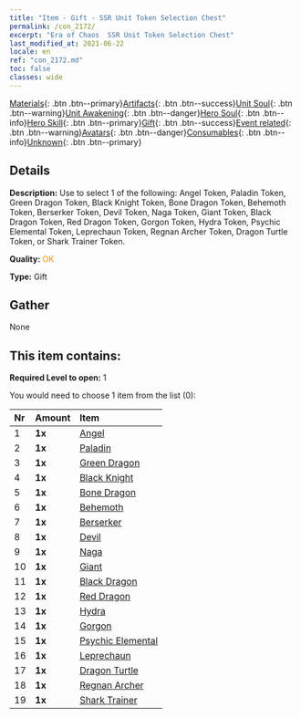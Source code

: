 ```yaml
---
title: "Item - Gift - SSR Unit Token Selection Chest"
permalink: /con_2172/
excerpt: "Era of Chaos  SSR Unit Token Selection Chest"
last_modified_at: 2021-06-22
locale: en
ref: "con_2172.md"
toc: false
classes: wide
---
```

 [Materials](/Items/){: .btn .btn--primary}[Artifacts](/Items/Artifacts/){: .btn .btn--success}[Unit Soul](/Items/UnitSoul/){: .btn .btn--warning}[Unit Awakening](/Items/UnitAwakening/){: .btn .btn--danger}[Hero Soul](/Items/HeroSoul/){: .btn .btn--info}[Hero Skill](/Items/HeroSkill/){: .btn .btn--primary}[Gift](/Items/Gift/){: .btn .btn--success}[Event related](/Items/Events/){: .btn .btn--warning}[Avatars](/Items/Avatars/){: .btn .btn--danger}[Consumables](/Items/Consumables/){: .btn .btn--info}[Unknown](/Items/Unknown/){: .btn .btn--primary}

## Details
 **Description:** Use to select 1 of the following: Angel Token, Paladin Token, Green Dragon Token, Black Knight Token, Bone Dragon Token, Behemoth Token, Berserker Token, Devil Token, Naga Token, Giant Token, Black Dragon Token, Red Dragon Token, Gorgon Token, Hydra Token, Psychic Elemental Token, Leprechaun Token, Regnan Archer Token, Dragon Turtle Token, or Shark Trainer Token.

 **Quality:** <span style="color: #FF8C00">OK</span>

 **Type:** Gift

## Gather

  None

## This item contains:

 **Required Level to open:** 1

 You would need to choose 1 item from the list (0):

  | Nr | Amount |     Item    |
  |:---|:-------|:------------|
  | 1 |  **1x** | [Angel](/Items/unt_196/) |  | 
  | 2 |  **1x** | [Paladin](/Items/unt_197/) |  | 
  | 3 |  **1x** | [Green Dragon](/Items/unt_205/) |  | 
  | 4 |  **1x** | [Black Knight](/Items/unt_213/) |  | 
  | 5 |  **1x** | [Bone Dragon](/Items/unt_214/) |  | 
  | 6 |  **1x** | [Behemoth](/Items/unt_223/) |  | 
  | 7 |  **1x** | [Berserker](/Items/unt_224/) |  | 
  | 8 |  **1x** | [Devil](/Items/unt_232/) |  | 
  | 9 |  **1x** | [Naga](/Items/unt_240/) |  | 
  | 10 |  **1x** | [Giant ](/Items/unt_241/) |  | 
  | 11 |  **1x** | [Black Dragon](/Items/unt_250/) |  | 
  | 12 |  **1x** | [Red Dragon](/Items/unt_251/) |  | 
  | 13 |  **1x** | [Hydra](/Items/unt_259/) |  | 
  | 14 |  **1x** | [Gorgon](/Items/unt_257/) |  | 
  | 15 |  **1x** | [Psychic Elemental](/Items/unt_267/) |  | 
  | 16 |  **1x** | [Leprechaun](/Items/unt_270/) |  | 
  | 17 |  **1x** | [Dragon Turtle](/Items/unt_278/) |  | 
  | 18 |  **1x** | [Regnan Archer](/Items/unt_274/) |  | 
  | 19 |  **1x** | [Shark Trainer](/Items/unt_281/) |  | 

